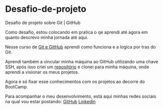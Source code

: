 # Desafio-de-projeto 

Desafio de projeto sobre Git | GitHub 

Como desafio, estou colocando em pratica o qe aprendi até agora em quanto descrevo minha jornada até aqui. 

Nesse curso de [Git e GitHub](https://web.digitalinnovation.one/course/introducao-ao-git-e-ao-github/learning/75b9fe49-6ed4-4480-83a7-7e37fc356aa9) aprendi como funciona e a logíca por tras do Git. 

Aprendi também a vincular minha máquina ao GitHub utilizando uma chave SSH, após isso criei um [repositório](https://github.com/Bruno0103/Livro-receitas.git) e clonei para minha máquina, onde aprendi a visionar os meus projetos. 

Agora e só fixar esse conhecimentos com os projetos ao decorre do BootCamp.

Para acompanhar o meu desenvolvimento, está aqui minhas redes sociais na qual vou estar postando:
[GitHub](https://github.com/Bruno0103)
[Linkedin](https://www.linkedin.com/in/bruno-soares-655b261b4/)